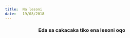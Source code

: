```yaml
---
title:  Na lesoni
date:   19/08/2018
---
```


### <center>Eda sa cakacaka tiko ena lesoni oqo</center>